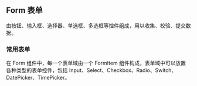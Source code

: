 <div class="demo-header">
<p class="overviewicon">
  <span class="wapi-form-checkboxgroup"/>
</p>

## Form 表单

<nova-uxlink widget-name="Form"></nova-uxlink>

由按钮、输入框、选择器、单选框、多选框等控件组成，用以收集、校验、提交数据。

</div>

### 常用表单

在 Form 组件中，每一个表单域由一个 FormItem 组件构成，表单域中可以放置各种类型的表单控件，包括 Input、Select、Checkbox、Radio、Switch、DatePicker、TimePicker。

<nova-demo-view link="form/frequently-used-form.vue"></nova-demo-view>

<br />

<nova-attributes link="form"></nova-attributes>
